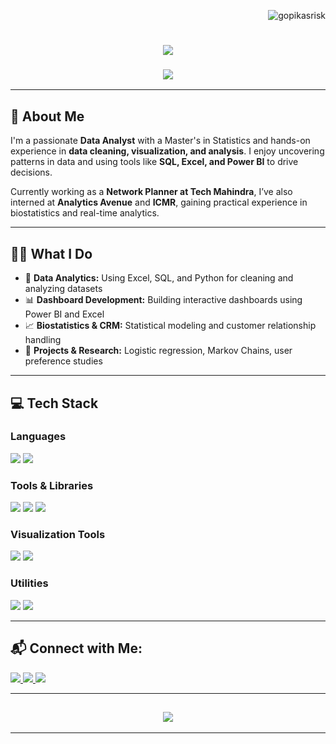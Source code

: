 <p align="right"> 
    <img src="https://komarev.com/ghpvc/?username=gopikasrisk&label=Profile%20views&color=0e75b6&style=flat" alt="gopikasrisk">
</p>

<h1 align="center">
    <img src="https://readme-typing-svg.herokuapp.com/?font=Righteous&size=35&center=true&vCenter=true&width=500&height=70&duration=4000&lines=Hi+There!+👋;+I'm+Gopikasri+S+K!;" />
</h1>

<h3 align="center">
    <img src="https://readme-typing-svg.herokuapp.com?font=Righteous&size=25&center=true&vCenter=true&width=1000&height=50&duration=6000&pause=1000&lines=📊+Data+Analyst+|+Statistics+|+SQL+|+Excel+|+Python+|+Power+BI+|+Data+Visualization">
</h3>

---

## 🚀 About Me  
I'm a passionate **Data Analyst** with a Master's in Statistics and hands-on experience in **data cleaning, visualization, and analysis**. I enjoy uncovering patterns in data and using tools like **SQL, Excel, and Power BI** to drive decisions.

Currently working as a **Network Planner at Tech Mahindra**, I’ve also interned at **Analytics Avenue** and **ICMR**, gaining practical experience in biostatistics and real-time analytics.

---

## 🧑‍💻 What I Do  
- 📌 **Data Analytics:** Using Excel, SQL, and Python for cleaning and analyzing datasets  
- 📊 **Dashboard Development:** Building interactive dashboards using Power BI and Excel  
- 📈 **Biostatistics & CRM:** Statistical modeling and customer relationship handling  
- 🧪 **Projects & Research:** Logistic regression, Markov Chains, user preference studies

---

## 💻 Tech Stack  

### Languages  
<span>
    <img src="https://img.shields.io/badge/-Python-3776AB?style=flat&logo=python&logoColor=white">
    <img src="https://img.shields.io/badge/-SQL-4479A1?style=flat&logo=mysql&logoColor=white">
</span>  

### Tools & Libraries  
<span>
    <img src="https://img.shields.io/badge/-Pandas-150458?style=flat&logo=pandas&logoColor=white">
    <img src="https://img.shields.io/badge/-NumPy-013243?style=flat&logo=numpy&logoColor=white">
    <img src="https://img.shields.io/badge/-SPSS-404040?style=flat">
</span>  

### Visualization Tools  
<span>
    <img src="https://img.shields.io/badge/-PowerBI-F2C811?style=flat&logo=powerbi&logoColor=black">
    <img src="https://img.shields.io/badge/-Excel-217346?style=flat&logo=microsoft-excel&logoColor=white">
</span>  

### Utilities  
<span>
    <img src="https://img.shields.io/badge/-Jupyter-F37626?style=flat&logo=jupyter&logoColor=white">
    <img src="https://img.shields.io/badge/-MS%20Office-D83B01?style=flat&logo=microsoft-office&logoColor=white">
</span>

---

## 📬 Connect with Me:

<div align="left"> 
  <a href="mailto:gopikasri26121@gmail.com">
    <img src="https://img.shields.io/badge/Gmail-333333?style=for-the-badge&logo=gmail&logoColor=red" />
  </a>
  
  <a href="https://linkedin.com/in/gopikasrisk" target="_blank">
    <img src="https://img.shields.io/badge/LinkedIn-0077B5?style=for-the-badge&logo=linkedin&logoColor=white" />
  </a>
  
  <a href="https://github.com/gopikasrisk" target="_blank">
    <img src="https://img.shields.io/badge/GitHub-333333?style=for-the-badge&logo=github&logoColor=white" />
  </a>
</div>

---

<h2 align="center">
    <img src="https://readme-typing-svg.herokuapp.com?font=Righteous&size=25&center=true&vCenter=true&width=500&height=70&duration=7000&pause=2000&lines=Thanks+for+visiting!+Have+a+Nice+Day✨;" />
</h2>

---
